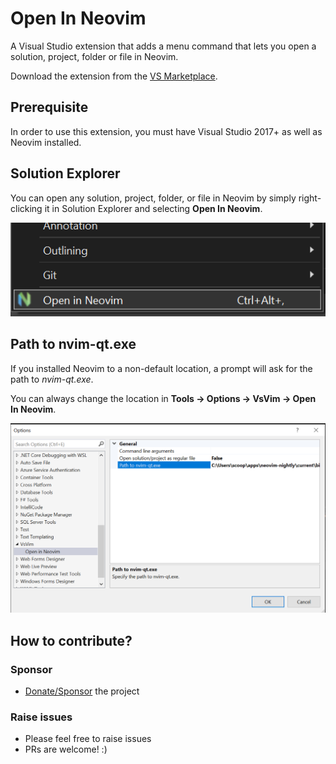 # Open In Neovim

A Visual Studio extension that adds a menu command that lets you open a solution, project, folder or file in Neovim.

Download the extension from the [VS Marketplace](https://marketplace.visualstudio.com/items?itemName=HRai.openinneovim).

## Prerequisite

In order to use this extension, you must have Visual Studio 2017+ as well as Neovim installed.

## Solution Explorer

You can open any solution, project, folder, or file in Neovim by simply right-clicking it in Solution Explorer and selecting **Open In Neovim**.

![Context menu](art/context-menu.png)

## Path to nvim-qt.exe

If you installed Neovim to a non-default location, a prompt will ask for the path to _nvim-qt.exe_.

You can always change the location in **Tools -> Options -> VsVim -> Open In Neovim**.

![Options](art/options.png)

## How to contribute?

### Sponsor

-   [Donate/Sponsor](https://github.com/sponsors/hrai) the project

### Raise issues

-   Please feel free to raise issues
-   PRs are welcome! :)
